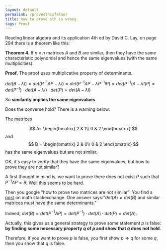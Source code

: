 ```yaml
---
layout: default
permalink: /provesthisfalse/
title: how to prove sth is wrong
tags: Proof
---
```


Reading linear algebra and its application 4th ed by David C. Lay, on page 294 there is a theorem like this:  

**Theorem 4.** If $n\times n$ matrices $A$ and $B$ are similar, then they have the same characteristic polynomial and hence the same eigenvalues (with the same multiplicities). 

**Proof.** The proof uses multiplicative property of determinants.

$det(B-\lambda I) = det(P^{-1}AP-\lambda I) = det(P^{-1}AP-\lambda P^{-1}IP) = det(P^{-1}(A-\lambda I)P) = det(P^{-1})\cdot det(A-\lambda I)\cdot det(P)= det(A-\lambda I)$  

So **similarity implies the same eigenvalues**.

Does the converse hold? There is a warning below:

The matrices 

$$
A= \begin{bmatrix}
2 & 1\\
0 & 2 
\end{bmatrix}
$$
and 
$$
B = \begin{bmatrix}
2 & 0\\
0 & 2 
\end{bmatrix}  
$$
has the same eigenvalues but are not similar.

OK, it's easy to verify that they have the same eigenvalues, but how to prove they are not similar?

A first thought in mind is, we want to prove there does not exist $P$ such that $P^{-1}AP = B$. Well this seems to be hard.  

Then you google "how to prove two matrices are not similar". You find a [post](https://math.stackexchange.com/questions/1288904/show-that-matrices-are-not-similar) on math stackexchange. One answer says:"$det(A) \neq det(B)$ and similar matrices must have the same determinants."

Indeed, $det(B) = det(P^{-1}AP) = det(P^{-1})\cdot det(A) \cdot det(P) = det(A)$.  

Actually, this gives us a general strategy to prove some statement $p$ is false: **by finding some necessary property $q$ of $p$ and show that $q$ does not hold**.  

Therefore, if you want to prove $p$ is false, you first show $p\Rightarrow q$ for some $q$, then you show that $q$ is false.
